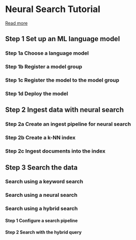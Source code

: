 # Neural Search Tutorial
[Read more](https://opensearch.org/docs/latest/search-plugins/neural-search-tutorial/)
## Step 1 Set up an ML language model
### Step 1a Choose a language model
### Step 1b Register a model group
### Step 1c Register the model to the model group
### Step 1d Deploy the model

## Step 2 Ingest data with neural search
### Step 2a Create an ingest pipeline for neural search
### Step 2b Create a k-NN index
### Step 2c Ingest documents into the index

## Step 3 Search the data
### Search using a keyword search
### Search using a neural search
### Search using a hybrid search
#### Step 1 Configure a search pipeline
#### Step 2 Search with the hybrid query